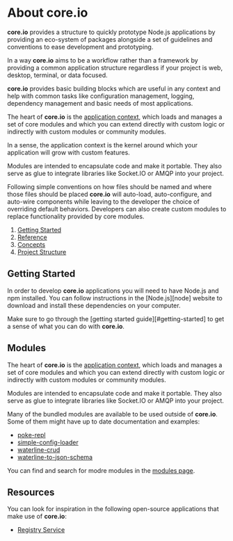 # About core.io

**core.io** provides a structure to quickly prototype Node.js applications by providing an eco-system of packages alongside a set of guidelines and conventions to ease development and prototyping.

In a way **core.io** aims to be a workflow rather than a framework by providing a common application structure regardless if your project is web, desktop, terminal, or data focused.

**core.io** provides basic building blocks which are useful in any context and help with common tasks like configuration management, logging, dependency management and basic needs of most applications.

The heart of **core.io** is the [application context](#application-core), which loads and manages a set of core modules and which you can extend directly with custom logic or indirectly with custom modules or community modules.

In a sense, the application context is the kernel around which your application will grow with custom features.

Modules are intended to encapsulate code and make it portable. They also serve as glue to integrate libraries like Socket.IO or AMQP into your project.

Following simple conventions on how files should be named and where those files should be placed **core.io** will auto-load, auto-configure, and auto-wire components while leaving to the developer the choice of overriding default behaviors. Developers can also create custom modules to replace functionality provided by core modules.

1. [Getting Started](#getting-started)
2. [Reference](#reference)
3. [Concepts](#concepts)
4. [Project Structure](#project-structure)

## Getting Started

In order to develop **core.io** applications you will need to have Node.js and npm installed. You can follow instructions in the [Node.js][node] website to download and install these dependencies on your computer.

Make sure to go through the [getting started guide][#getting-started] to get a sense of what you can do with **core.io**.

## Modules

The heart of **core.io** is the [application context](#application-core), which loads and manages a set of core modules and which you can extend directly with custom logic or indirectly with custom modules or community modules.

Modules are intended to encapsulate code and make it portable. They also serve as glue to integrate libraries like Socket.IO or AMQP into your project.

Many of the bundled modules are available to be used outside of **core.io**. Some of them might have up to date documentation and examples:

* [poke-repl][poke-repl]
* [simple-config-loader][simple-config-loader]
* [waterline-crud][waterline-crud]
* [waterline-to-json-schema][waterline-to-json-schema]

You can find and search for modre modules in the [modules page][modules-page].

## Resources

You can look for inspiration in the following open-source applications that make use of **core.io**:

* [Registry Service][core.io-registry-service]


<!--
## F.A.Q.
-->


[poke-repl]:https://github.com/goliatone/poke-repl
[simple-config-loader]:https://github.com/goliatone/simple-config-loader
[waterline-crud]:https://github.com/goliatone/waterline-crud
[waterline-to-json-schema]:https://github.com/goliatone/waterline-to-json-schema
[modules-page]:https://node-core.io/modules
[core.io-registry-service]:https://node-core.io/core.io-registry-service
